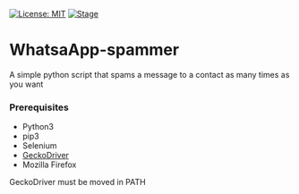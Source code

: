 [![License: MIT](https://img.shields.io/github/license/noob-hackers/Infect.svg)](https://github.com/DaniAffCH/WhatsaApp-spammer)
[![Stage](https://img.shields.io/badge/Release-Stable-brightgreen.svg)]()
# WhatsaApp-spammer
A simple python script that spams a message to a contact as many times as you want

### Prerequisites
* Python3
* pip3
* Selenium
* [GeckoDriver](https://github.com/mozilla/geckodriver/releases)
* Mozilla Firefox

GeckoDriver must be moved in PATH
